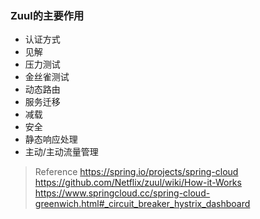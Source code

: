 ### Zuul的主要作用
* 认证方式
* 见解
* 压力测试
* 金丝雀测试
* 动态路由
* 服务迁移
* 减载
* 安全
* 静态响应处理
* 主动/主动流量管理

>Reference
>https://spring.io/projects/spring-cloud
>https://github.com/Netflix/zuul/wiki/How-it-Works
>https://www.springcloud.cc/spring-cloud-greenwich.html#_circuit_breaker_hystrix_dashboard